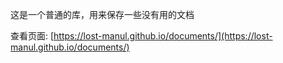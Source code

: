 这是一个普通的库，用来保存一些没有用的文档

查看页面: [https://lost-manul.github.io/documents/](https://lost-manul.github.io/documents/)

